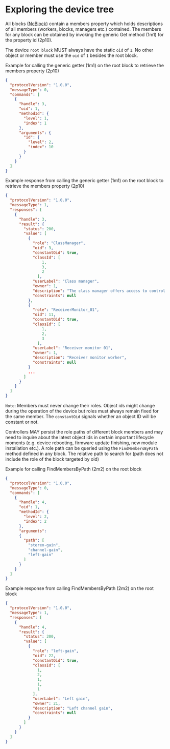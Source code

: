 # Exploring the device tree

All blocks ([NcBlock](https://specs.amwa.tv/ms-05-02/branches/v1.0-dev/docs/Blocks.html)) contain a members property which holds descriptions of all members (workers, blocks, managers etc.) contained.
The members for any block can be obtained by invoking the generic Get method (1m1) for the property id (2p10).

The device `root block` MUST always have the static `oid` of `1`. No other object or member must use the `oid` of `1` besides the root block.

Example for calling the generic getter (1m1) on the root block to retrieve the members property (2p10)

```json
{
  "protocolVersion": "1.0.0",
  "messageType": 0,
  "commands": [
    {
      "handle": 3,
      "oid": 1,
      "methodId": {
        "level": 1,
        "index": 1
      },
      "arguments": {
        "id": {
          "level": 2,
          "index": 10
        }
      }
    }
  ]
}
```

Example response from calling the generic getter (1m1) on the root block to retrieve the members property (2p10)

```json
{
  "protocolVersion": "1.0.0",
  "messageType": 1,
  "responses": [
    {
      "handle": 3,
      "result": {
        "status": 200,
        "value": [
          {
            "role": "ClassManager",
            "oid": 3,
            "constantOid": true,
            "classId": [
                1,
                3,
                2
              ],
            "userLabel": "Class manager",
            "owner": 1,
            "description": "The class manager offers access to control class and data type descriptors",
            "constraints": null
          },
          {
            "role": "ReceiverMonitor_01",
            "oid": 11,
            "constantOid": true,
            "classId": [
                1,
                2,
                3
              ],
            "userLabel": "Receiver monitor 01",
            "owner": 1,
            "description": "Receiver monitor worker",
            "constraints": null
          }
          ...
        ]
      }
    }
  ]
}
```

`Note`: Members must never change their roles. Object ids might change during the operation of the device but roles must always remain fixed for the same member. The `constantOid` signals whether an object ID will be constant or not.

Controllers MAY persist the role paths of different block members and may need to inquire about the latest object ids in certain important lifecycle moments (e.g. device rebooting, firmware update finishing, new module installation etc.). A role path can be queried using the `FindMembersByPath` method defined in any block. The relative path to search for (path does not include the role of the block targeted by oid)

Example for calling FindMembersByPath (2m2) on the root block

```json
{
  "protocolVersion": "1.0.0",
  "messageType": 0,
  "commands": [
    {
      "handle": 4,
      "oid": 1,
      "methodId": {
        "level": 2,
        "index": 2
      },
      "arguments":
      {
        "path": [
          "stereo-gain",
          "channel-gain",
          "left-gain"
        ]
      }
    }
  ]
}
```

Example response from calling FindMembersByPath (2m2) on the root block

```json
{
  "protocolVersion": "1.0.0",
  "messageType": 1,
  "responses": [
    {
      "handle": 4,
      "result": {
        "status": 200,
        "value": [
          {
            "role": "left-gain",
            "oid": 22,
            "constantOid": true,
            "classId": [
              1,
              2,
              1,
              1,
              1
            ],
            "userLabel": "Left gain",
            "owner": 21,
            "description": "Left channel gain",
            "constraints": null
          }
        ]
      }
    }
  ]
}
```
